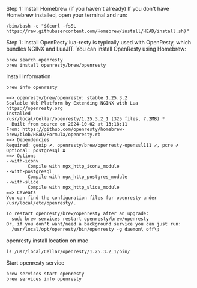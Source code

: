 Step 1: Install Homebrew (if you haven't already)
If you don't have Homebrew installed, open your terminal and run:
```shell
/bin/bash -c "$(curl -fsSL https://raw.githubusercontent.com/Homebrew/install/HEAD/install.sh)"
```

Step 1: Install OpenResty
lua-resty is typically used with OpenResty, which bundles NGINX and LuaJIT. You can install OpenResty using Homebrew:
```shell
brew search openresty
brew install openresty/brew/openresty
```


Install Information
```shell
brew info openresty

==> openresty/brew/openresty: stable 1.25.3.2
Scalable Web Platform by Extending NGINX with Lua
https://openresty.org
Installed
/usr/local/Cellar/openresty/1.25.3.2_1 (325 files, 7.2MB) *
  Built from source on 2024-10-02 at 13:18:11
From: https://github.com/openresty/homebrew-brew/blob/HEAD/Formula/openresty.rb
==> Dependencies
Required: geoip ✔, openresty/brew/openresty-openssl111 ✔, pcre ✔
Optional: postgresql ✘
==> Options
--with-iconv
        Compile with ngx_http_iconv_module
--with-postgresql
        Compile with ngx_http_postgres_module
--with-slice
        Compile with ngx_http_slice_module
==> Caveats
You can find the configuration files for openresty under /usr/local/etc/openresty/.

To restart openresty/brew/openresty after an upgrade:
  sudo brew services restart openresty/brew/openresty
Or, if you don't want/need a background service you can just run:
  /usr/local/opt/openresty/bin/openresty -g daemon\ off\;
```


openresty install location on mac
```shell
ls /usr/local/Cellar/openresty/1.25.3.2_1/bin/
```

Start openresty service
```shell
brew services start openresty
brew services info openresty
```

